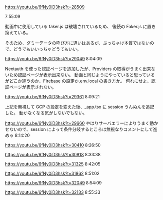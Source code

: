 https://youtu.be/6fNy0iD3hsk?t=28509

7:55:09

動画中に使用している faker.js は破壊されているため、
後続の Faker.js に置き換えている。

そのため、ダミーデータの呼び方に違いはあるが、ぶっちゃけ本質ではないので、どうでもいいっちゃどうてもいい。

https://youtu.be/6fNy0iD3hsk?t=29049
8:04:09

Nextauth を使った認証ページを追加したが、Providers の取得がうまく出来ないため認証ページが表示出来ない。
動画と同じようにやっていると思っているがどこか違うのか、Firebase の設定か.env.local の書き方か。
何れにせよ、認証ページが表示されない。

https://youtu.be/6fNy0iD3hsk?t=29361
8:09:21

上記を無視して GCP の設定を変えた後、\_app.tsx に session うんぬんを追記した。
動かなくなる気がしないでもない。

https://youtu.be/6fNy0iD3hsk?t=29660
やはりサーバエラーによりうまく動かせないので、session によって条件分岐するところは無視なりコメントにして進める
8:14:20

https://youtu.be/6fNy0iD3hsk?t=30410
8:26:50

https://youtu.be/6fNy0iD3hsk?t=30818
8:33:38

https://youtu.be/6fNy0iD3hsk?t=31325
8:42:05

https://youtu.be/6fNy0iD3hsk?t=31862
8:51:02

https://youtu.be/6fNy0iD3hsk?t=32049
8:54:09

https://youtu.be/6fNy0iD3hsk?t=32133
8:55:33
